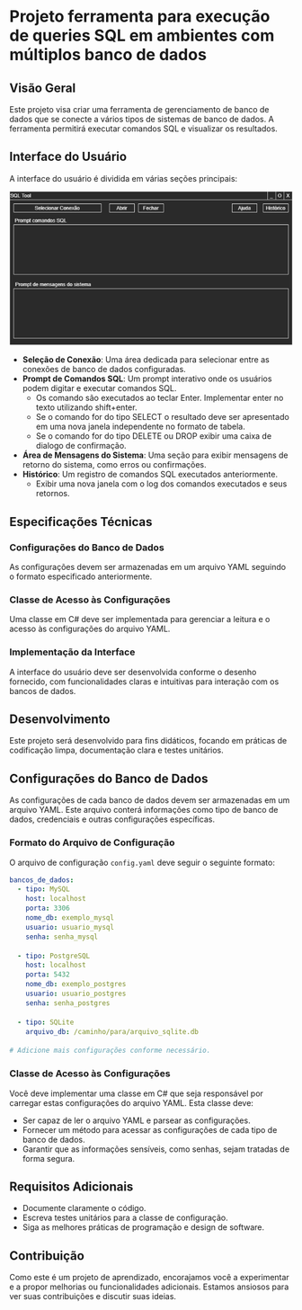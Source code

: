 # Projeto ferramenta para execução de queries SQL em ambientes com múltiplos banco de dados

## Visão Geral
Este projeto visa criar uma ferramenta de gerenciamento de banco de dados que se conecte a vários tipos de sistemas de banco de dados. A ferramenta permitirá executar comandos SQL e visualizar os resultados.

## Interface do Usuário
A interface do usuário é dividida em várias seções principais:

![sketch-ui](https://github.com/JunioCesarFerreira/dotnet-sql-tool/blob/main/doc/desenho-inicial-ui.png)

- **Seleção de Conexão**: Uma área dedicada para selecionar entre as conexões de banco de dados configuradas.
- **Prompt de Comandos SQL**: Um prompt interativo onde os usuários podem digitar e executar comandos SQL.
	- Os comando são executados ao teclar Enter. Implementar enter no texto utilizando shift+enter.
	- Se o comando for do tipo SELECT o resultado deve ser apresentado em uma nova janela independente no formato de tabela.
	- Se o comando for do tipo DELETE ou DROP exibir uma caixa de dialogo de confirmação.
- **Área de Mensagens do Sistema**: Uma seção para exibir mensagens de retorno do sistema, como erros ou confirmações.
- **Histórico**: Um registro de comandos SQL executados anteriormente.
	- Exibir uma nova janela com o log dos comandos executados e seus retornos.

## Especificações Técnicas
### Configurações do Banco de Dados
As configurações devem ser armazenadas em um arquivo YAML seguindo o formato especificado anteriormente.

### Classe de Acesso às Configurações
Uma classe em C# deve ser implementada para gerenciar a leitura e o acesso às configurações do arquivo YAML.

### Implementação da Interface
A interface do usuário deve ser desenvolvida conforme o desenho fornecido, com funcionalidades claras e intuitivas para interação com os bancos de dados.

## Desenvolvimento
Este projeto será desenvolvido para fins didáticos, focando em práticas de codificação limpa, documentação clara e testes unitários.

## Configurações do Banco de Dados
As configurações de cada banco de dados devem ser armazenadas em um arquivo YAML. Este arquivo conterá informações como tipo de banco de dados, credenciais e outras configurações específicas.

### Formato do Arquivo de Configuração
O arquivo de configuração `config.yaml` deve seguir o seguinte formato:

```yaml
bancos_de_dados:
  - tipo: MySQL
    host: localhost
    porta: 3306
    nome_db: exemplo_mysql
    usuario: usuario_mysql
    senha: senha_mysql

  - tipo: PostgreSQL
    host: localhost
    porta: 5432
    nome_db: exemplo_postgres
    usuario: usuario_postgres
    senha: senha_postgres

  - tipo: SQLite
    arquivo_db: /caminho/para/arquivo_sqlite.db

# Adicione mais configurações conforme necessário.
```

### Classe de Acesso às Configurações
Você deve implementar uma classe em C# que seja responsável por carregar estas configurações do arquivo YAML. Esta classe deve:

- Ser capaz de ler o arquivo YAML e parsear as configurações.
- Fornecer um método para acessar as configurações de cada tipo de banco de dados.
- Garantir que as informações sensíveis, como senhas, sejam tratadas de forma segura.

## Requisitos Adicionais
- Documente claramente o código.
- Escreva testes unitários para a classe de configuração.
- Siga as melhores práticas de programação e design de software.

## Contribuição
Como este é um projeto de aprendizado, encorajamos você a experimentar e a propor melhorias ou funcionalidades adicionais. Estamos ansiosos para ver suas contribuições e discutir suas ideias.
